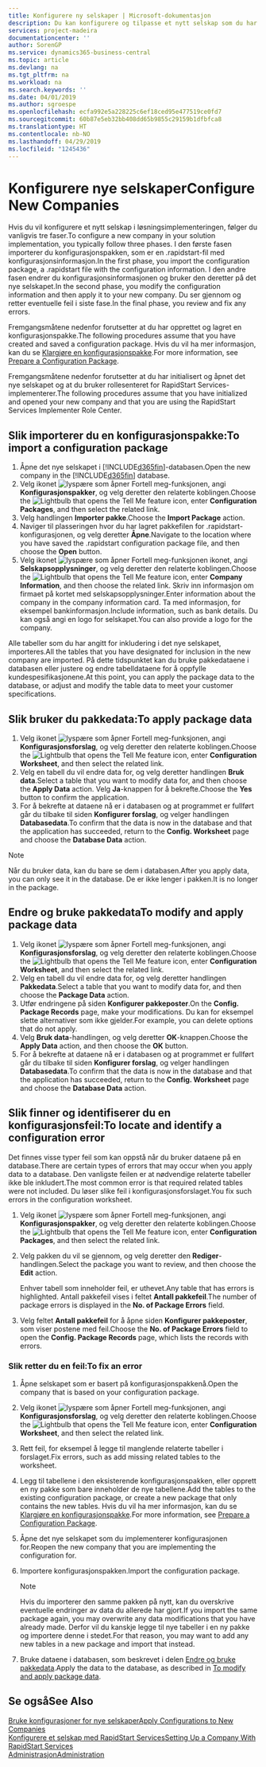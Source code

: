 ```yaml
---
title: Konfigurere ny selskaper | Microsoft-dokumentasjon
description: Du kan konfigurere og tilpasse et nytt selskap som du har opprettet. Hvis du vil finjustere implementeringen, fortsetter du i tre faser for å fullføre konfigurasjonen.
services: project-madeira
documentationcenter: ''
author: SorenGP
ms.service: dynamics365-business-central
ms.topic: article
ms.devlang: na
ms.tgt_pltfrm: na
ms.workload: na
ms.search.keywords: ''
ms.date: 04/01/2019
ms.author: sgroespe
ms.openlocfilehash: ecfa992e5a228225c6ef18ced95e477519ce0fd7
ms.sourcegitcommit: 60b87e5eb32bb408dd65b9855c29159b1dfbfca8
ms.translationtype: HT
ms.contentlocale: nb-NO
ms.lasthandoff: 04/29/2019
ms.locfileid: "1245436"
---
```

# <a name="configure-new-companies"></a><span data-ttu-id="5eeed-104">Konfigurere nye selskaper</span><span class="sxs-lookup"><span data-stu-id="5eeed-104">Configure New Companies</span></span>
<span data-ttu-id="5eeed-105">Hvis du vil konfigurere et nytt selskap i løsningsimplementeringen, følger du vanligvis tre faser.</span><span class="sxs-lookup"><span data-stu-id="5eeed-105">To configure a new company in your solution implementation, you typically follow three phases.</span></span> <span data-ttu-id="5eeed-106">I den første fasen importerer du konfigurasjonspakken, som er en .rapidstart-fil med konfigurasjonsinformasjon.</span><span class="sxs-lookup"><span data-stu-id="5eeed-106">In the first phase, you import the configuration package, a .rapidstart file with the configuration information.</span></span> <span data-ttu-id="5eeed-107">I den andre fasen endrer du konfigurasjonsinformasjonen og bruker den deretter på det nye selskapet.</span><span class="sxs-lookup"><span data-stu-id="5eeed-107">In the second phase, you modify the configuration information and then apply it to your new company.</span></span> <span data-ttu-id="5eeed-108">Du ser gjennom og retter eventuelle feil i siste fase.</span><span class="sxs-lookup"><span data-stu-id="5eeed-108">In the final phase, you review and fix any errors.</span></span>  

<span data-ttu-id="5eeed-109">Fremgangsmåtene nedenfor forutsetter at du har opprettet og lagret en konfigurasjonspakke.</span><span class="sxs-lookup"><span data-stu-id="5eeed-109">The following procedures assume that you have created and saved a configuration package.</span></span> <span data-ttu-id="5eeed-110">Hvis du vil ha mer informasjon, kan du se [Klargjøre en konfigurasjonspakke](admin-how-to-prepare-a-configuration-package.md).</span><span class="sxs-lookup"><span data-stu-id="5eeed-110">For more information, see [Prepare a Configuration Package](admin-how-to-prepare-a-configuration-package.md).</span></span>  

<span data-ttu-id="5eeed-111">Fremgangsmåtene nedenfor forutsetter at du har initialisert og åpnet det nye selskapet og at du bruker rollesenteret for RapidStart Services-implementerer.</span><span class="sxs-lookup"><span data-stu-id="5eeed-111">The following procedures assume that you have initialized and opened your new company and that you are using the RapidStart Services Implementer Role Center.</span></span>

## <a name="to-import-a-configuration-package"></a><span data-ttu-id="5eeed-112">Slik importerer du en konfigurasjonspakke:</span><span class="sxs-lookup"><span data-stu-id="5eeed-112">To import a configuration package</span></span>  
1. <span data-ttu-id="5eeed-113">Åpne det nye selskapet i [!INCLUDE[d365fin](includes/d365fin_md.md)]-databasen.</span><span class="sxs-lookup"><span data-stu-id="5eeed-113">Open the new company in the [!INCLUDE[d365fin](includes/d365fin_md.md)] database.</span></span>  
2. <span data-ttu-id="5eeed-114">Velg ikonet ![lyspære som åpner Fortell meg-funksjonen](media/ui-search/search_small.png "Fortell hva du vil gjøre"), angi **Konfigurasjonspakker**, og velg deretter den relaterte koblingen.</span><span class="sxs-lookup"><span data-stu-id="5eeed-114">Choose the ![Lightbulb that opens the Tell Me feature](media/ui-search/search_small.png "Tell me what you want to do") icon, enter **Configuration Packages**, and then select the related link.</span></span>  
3. <span data-ttu-id="5eeed-115">Velg handlingen **Importer pakke**.</span><span class="sxs-lookup"><span data-stu-id="5eeed-115">Choose the **Import Package** action.</span></span>  
4. <span data-ttu-id="5eeed-116">Naviger til plasseringen hvor du har lagret pakkefilen for .rapidstart-konfigurasjonen, og velg deretter **Åpne**.</span><span class="sxs-lookup"><span data-stu-id="5eeed-116">Navigate to the location where you have saved the .rapidstart configuration package file, and then choose the **Open** button.</span></span>  
5. <span data-ttu-id="5eeed-117">Velg ikonet ![lyspære som åpner Fortell meg-funksjonen](media/ui-search/search_small.png "Fortell hva du vil gjøre") ikonet, angi **Selskapsopplysninger**, og velg deretter den relaterte koblingen.</span><span class="sxs-lookup"><span data-stu-id="5eeed-117">Choose the ![Lightbulb that opens the Tell Me feature](media/ui-search/search_small.png "Tell me what you want to do") icon, enter **Company Information**, and then choose the related link.</span></span> <span data-ttu-id="5eeed-118">Skriv inn informasjon om firmaet på kortet med selskapsopplysninger.</span><span class="sxs-lookup"><span data-stu-id="5eeed-118">Enter information about the company in the company information card.</span></span> <span data-ttu-id="5eeed-119">Ta med informasjon, for eksempel bankinformasjon.</span><span class="sxs-lookup"><span data-stu-id="5eeed-119">Include information, such as bank details.</span></span> <span data-ttu-id="5eeed-120">Du kan også angi en logo for selskapet.</span><span class="sxs-lookup"><span data-stu-id="5eeed-120">You can also provide a logo for the company.</span></span>  

<span data-ttu-id="5eeed-121">Alle tabeller som du har angitt for inkludering i det nye selskapet, importeres.</span><span class="sxs-lookup"><span data-stu-id="5eeed-121">All the tables that you have designated for inclusion in the new company are imported.</span></span> <span data-ttu-id="5eeed-122">På dette tidspunktet kan du bruke pakkedataene i databasen eller justere og endre tabelldataene for å oppfylle kundespesifikasjonene.</span><span class="sxs-lookup"><span data-stu-id="5eeed-122">At this point, you can apply the package data to the database, or adjust and modify the table data to meet your customer specifications.</span></span>  

## <a name="to-apply-package-data"></a><span data-ttu-id="5eeed-123">Slik bruker du pakkedata:</span><span class="sxs-lookup"><span data-stu-id="5eeed-123">To apply package data</span></span>  
1. <span data-ttu-id="5eeed-124">Velg ikonet ![lyspære som åpner Fortell meg-funksjonen](media/ui-search/search_small.png "Fortell hva du vil gjøre"), angi **Konfigurasjonsforslag**, og velg deretter den relaterte koblingen.</span><span class="sxs-lookup"><span data-stu-id="5eeed-124">Choose the ![Lightbulb that opens the Tell Me feature](media/ui-search/search_small.png "Tell me what you want to do") icon, enter **Configuration Worksheet**, and then select the related link.</span></span>  
2. <span data-ttu-id="5eeed-125">Velg en tabell du vil endre data for, og velg deretter handlingen **Bruk data**.</span><span class="sxs-lookup"><span data-stu-id="5eeed-125">Select a table that you want to modify data for, and then choose the **Apply Data** action.</span></span> <span data-ttu-id="5eeed-126">Velg **Ja**-knappen for å bekrefte.</span><span class="sxs-lookup"><span data-stu-id="5eeed-126">Choose the **Yes** button to confirm the application.</span></span>
3. <span data-ttu-id="5eeed-127">For å bekrefte at dataene nå er i databasen og at programmet er fullført går du tilbake til siden **Konfigurer forslag**, og velger handlingen **Databasedata**.</span><span class="sxs-lookup"><span data-stu-id="5eeed-127">To confirm that the data is now in the database and that the application has succeeded, return to the **Config. Worksheet** page and choose the **Database Data** action.</span></span>  

> [!NOTE]  
>  <span data-ttu-id="5eeed-128">Når du bruker data, kan du bare se dem i databasen.</span><span class="sxs-lookup"><span data-stu-id="5eeed-128">After you apply data, you can only see it in the database.</span></span> <span data-ttu-id="5eeed-129">De er ikke lenger i pakken.</span><span class="sxs-lookup"><span data-stu-id="5eeed-129">It is no longer in the package.</span></span>  

## <a name="to-modify-and-apply-package-data"></a><span data-ttu-id="5eeed-130">Endre og bruke pakkedata</span><span class="sxs-lookup"><span data-stu-id="5eeed-130">To modify and apply package data</span></span>  
1. <span data-ttu-id="5eeed-131">Velg ikonet ![lyspære som åpner Fortell meg-funksjonen](media/ui-search/search_small.png "Fortell hva du vil gjøre"), angi **Konfigurasjonsforslag**, og velg deretter den relaterte koblingen.</span><span class="sxs-lookup"><span data-stu-id="5eeed-131">Choose the ![Lightbulb that opens the Tell Me feature](media/ui-search/search_small.png "Tell me what you want to do") icon, enter **Configuration Worksheet**, and then select the related link.</span></span>  
2. <span data-ttu-id="5eeed-132">Velg en tabell du vil endre data for, og velg deretter handlingen **Pakkedata**.</span><span class="sxs-lookup"><span data-stu-id="5eeed-132">Select a table that you want to modify data for, and then choose the **Package Data** action.</span></span>  
3. <span data-ttu-id="5eeed-133">Utfør endringene på siden **Konfigurer pakkeposter**.</span><span class="sxs-lookup"><span data-stu-id="5eeed-133">On the **Config. Package Records** page, make your modifications.</span></span> <span data-ttu-id="5eeed-134">Du kan for eksempel slette alternativer som ikke gjelder.</span><span class="sxs-lookup"><span data-stu-id="5eeed-134">For example, you can delete options that do not apply.</span></span>  
4. <span data-ttu-id="5eeed-135">Velg **Bruk data**-handlingen, og velg deretter **OK**-knappen.</span><span class="sxs-lookup"><span data-stu-id="5eeed-135">Choose the **Apply Data** action, and then choose the **OK** button.</span></span>  
5. <span data-ttu-id="5eeed-136">For å bekrefte at dataene nå er i databasen og at programmet er fullført går du tilbake til siden **Konfigurer forslag**, og velger handlingen **Databasedata**.</span><span class="sxs-lookup"><span data-stu-id="5eeed-136">To confirm that the data is now in the database and that the application has succeeded, return to the **Config. Worksheet** page and choose the **Database Data** action.</span></span>  

## <a name="to-locate-and-identify-a-configuration-error"></a><span data-ttu-id="5eeed-137">Slik finner og identifiserer du en konfigurasjonsfeil:</span><span class="sxs-lookup"><span data-stu-id="5eeed-137">To locate and identify a configuration error</span></span>  
<span data-ttu-id="5eeed-138">Det finnes visse typer feil som kan oppstå når du bruker dataene på en database.</span><span class="sxs-lookup"><span data-stu-id="5eeed-138">There are certain types of errors that may occur when you apply data to a database.</span></span> <span data-ttu-id="5eeed-139">Den vanligste feilen er at nødvendige relaterte tabeller ikke ble inkludert.</span><span class="sxs-lookup"><span data-stu-id="5eeed-139">The most common error is that required related tables were not included.</span></span> <span data-ttu-id="5eeed-140">Du løser slike feil i konfigurasjonsforslaget.</span><span class="sxs-lookup"><span data-stu-id="5eeed-140">You fix such errors in the configuration worksheet.</span></span>

1. <span data-ttu-id="5eeed-141">Velg ikonet ![lyspære som åpner Fortell meg-funksjonen](media/ui-search/search_small.png "Fortell hva du vil gjøre"), angi **Konfigurasjonspakker**, og velg deretter den relaterte koblingen.</span><span class="sxs-lookup"><span data-stu-id="5eeed-141">Choose the ![Lightbulb that opens the Tell Me feature](media/ui-search/search_small.png "Tell me what you want to do") icon, enter **Configuration Packages**, and then select the related link.</span></span>  
2. <span data-ttu-id="5eeed-142">Velg pakken du vil se gjennom, og velg deretter den **Rediger**-handlingen.</span><span class="sxs-lookup"><span data-stu-id="5eeed-142">Select the package you want to review, and then choose the **Edit** action.</span></span>  

    <span data-ttu-id="5eeed-143">Enhver tabell som inneholder feil, er uthevet.</span><span class="sxs-lookup"><span data-stu-id="5eeed-143">Any table that has errors is highlighted.</span></span> <span data-ttu-id="5eeed-144">Antall pakkefeil vises i feltet **Antall pakkefeil**.</span><span class="sxs-lookup"><span data-stu-id="5eeed-144">The number of package errors is displayed in the **No. of Package Errors** field.</span></span>  

3. <span data-ttu-id="5eeed-145">Velg feltet **Antall pakkefeil** for å åpne siden **Konfigurer pakkeposter**, som viser postene med feil.</span><span class="sxs-lookup"><span data-stu-id="5eeed-145">Choose the **No. of Package Errors** field to open the **Config. Package Records** page, which lists the records with errors.</span></span>  

### <a name="to-fix-an-error"></a><span data-ttu-id="5eeed-146">Slik retter du en feil:</span><span class="sxs-lookup"><span data-stu-id="5eeed-146">To fix an error</span></span>  
1. <span data-ttu-id="5eeed-147">Åpne selskapet som er basert på konfigurasjonspakkenå.</span><span class="sxs-lookup"><span data-stu-id="5eeed-147">Open the company that is based on your configuration package.</span></span>  
2. <span data-ttu-id="5eeed-148">Velg ikonet ![lyspære som åpner Fortell meg-funksjonen](media/ui-search/search_small.png "Fortell hva du vil gjøre"), angi **Konfigurasjonsforslag**, og velg deretter den relaterte koblingen.</span><span class="sxs-lookup"><span data-stu-id="5eeed-148">Choose the ![Lightbulb that opens the Tell Me feature](media/ui-search/search_small.png "Tell me what you want to do") icon, enter **Configuration Worksheet**, and then select the related link.</span></span>  
3. <span data-ttu-id="5eeed-149">Rett feil, for eksempel å legge til manglende relaterte tabeller i forslaget.</span><span class="sxs-lookup"><span data-stu-id="5eeed-149">Fix errors, such as add missing related tables to the worksheet.</span></span>  
4. <span data-ttu-id="5eeed-150">Legg til tabellene i den eksisterende konfigurasjonspakken, eller opprett en ny pakke som bare inneholder de nye tabellene.</span><span class="sxs-lookup"><span data-stu-id="5eeed-150">Add the tables to the existing configuration package, or create a new package that only contains the new tables.</span></span> <span data-ttu-id="5eeed-151">Hvis du vil ha mer informasjon, kan du se [Klargjøre en konfigurasjonspakke](admin-how-to-prepare-a-configuration-package.md).</span><span class="sxs-lookup"><span data-stu-id="5eeed-151">For more information, see [Prepare a Configuration Package](admin-how-to-prepare-a-configuration-package.md).</span></span>  
5. <span data-ttu-id="5eeed-152">Åpne det nye selskapet som du implementerer konfigurasjonen for.</span><span class="sxs-lookup"><span data-stu-id="5eeed-152">Reopen the new company that you are implementing the configuration for.</span></span>  
6. <span data-ttu-id="5eeed-153">Importere konfigurasjonspakken.</span><span class="sxs-lookup"><span data-stu-id="5eeed-153">Import the configuration package.</span></span>  

    > [!NOTE]  
    >  <span data-ttu-id="5eeed-154">Hvis du importerer den samme pakken på nytt, kan du overskrive eventuelle endringer av data du allerede har gjort.</span><span class="sxs-lookup"><span data-stu-id="5eeed-154">If you import the same package again, you may overwrite any data modifications that you have already made.</span></span> <span data-ttu-id="5eeed-155">Derfor vil du kanskje legge til nye tabeller i en ny pakke og importere denne i stedet.</span><span class="sxs-lookup"><span data-stu-id="5eeed-155">For that reason, you may want to add any new tables in a new package and import that instead.</span></span>  

7. <span data-ttu-id="5eeed-156">Bruke dataene i databasen, som beskrevet i delen [Endre og bruke pakkedata](admin-how-to-configure-new-companies.md#to-modify-and-apply-package-data).</span><span class="sxs-lookup"><span data-stu-id="5eeed-156">Apply the data to the database, as described in [To modify and apply package data](admin-how-to-configure-new-companies.md#to-modify-and-apply-package-data).</span></span>

## <a name="see-also"></a><span data-ttu-id="5eeed-157">Se også</span><span class="sxs-lookup"><span data-stu-id="5eeed-157">See Also</span></span>  
[<span data-ttu-id="5eeed-158">Bruke konfigurasjoner for nye selskaper</span><span class="sxs-lookup"><span data-stu-id="5eeed-158">Apply Configurations to New Companies</span></span>](admin-apply-configuration-to-new-companies.md)  
[<span data-ttu-id="5eeed-159">Konfigurere et selskap med RapidStart Services</span><span class="sxs-lookup"><span data-stu-id="5eeed-159">Setting Up a Company With RapidStart Services</span></span>](admin-set-up-a-company-with-rapidstart.md)  
[<span data-ttu-id="5eeed-160">Administrasjon</span><span class="sxs-lookup"><span data-stu-id="5eeed-160">Administration</span></span>](admin-setup-and-administration.md)
